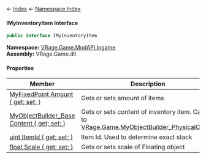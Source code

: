 ← [Index](Api-Index) ← [Namespace Index](Namespace-Index)

#### IMyInventoryItem Interface

```csharp
public interface IMyInventoryItem
```

**Namespace:** [VRage.Game.ModAPI.Ingame](VRage.Game.ModAPI.Ingame)  
**Assembly:** VRage.Game.dll

#### Properties

|Member|Description|
|---|---|
|[MyFixedPoint Amount { get; set; }](VRage.Game.ModAPI.Ingame.IMyInventoryItem.Amount)|Gets or sets amount of items|
|[MyObjectBuilder_Base Content { get; set; }](VRage.Game.ModAPI.Ingame.IMyInventoryItem.Content)|Gets or sets content of inventory item. Cast it to [VRage.Game.MyObjectBuilder_PhysicalObject](https://docs.microsoft.com/en-us/dotnet/api/vrage.game.myobjectbuilder_physicalobject?view=netframework-4.6) |
|[uint ItemId { get; set; }](VRage.Game.ModAPI.Ingame.IMyInventoryItem.ItemId)|Item Id. Used to determine exact stack|
|[float Scale { get; set; }](VRage.Game.ModAPI.Ingame.IMyInventoryItem.Scale)|Gets or sets scale of Floating object|

